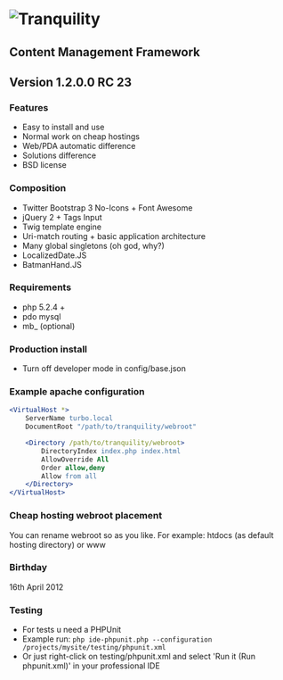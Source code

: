 # ![Tranquility](http://habrastorage.org/storage2/cef/853/3d7/cef8533d75bb0f8f014282a7a3c81668.png)
## Content Management Framework
## Version 1.2.0.0 RC 23

### Features
* Easy to install and use
* Normal work on cheap hostings
* Web/PDA automatic difference
* Solutions difference
* BSD license

### Composition
* Twitter Bootstrap 3 No-Icons + Font Awesome
* jQuery 2 + Tags Input
* Twig template engine
* Uri-match routing + basic application architecture
* Many global singletons (oh god, why?)
* LocalizedDate.JS
* BatmanHand.JS

### Requirements
* php 5.2.4 +
* pdo mysql
* mb_ (optional)

### Production install
* Turn off developer mode in config/base.json

### Example apache configuration
```apache
<VirtualHost *>
    ServerName turbo.local
	DocumentRoot "/path/to/tranquility/webroot"

	<Directory /path/to/tranquility/webroot>
        DirectoryIndex index.php index.html
        AllowOverride All
        Order allow,deny
        Allow from all
    </Directory>
</VirtualHost>
```

### Cheap hosting webroot placement
You can rename webroot so as you like. For example: htdocs (as default hosting directory) or www

### Birthday
16th April 2012

### Testing
* For tests u need a PHPUnit
* Example run: ```php ide-phpunit.php --configuration /projects/mysite/testing/phpunit.xml```
* Or just right-click on testing/phpunit.xml and select 'Run it (Run phpunit.xml)' in your professional IDE